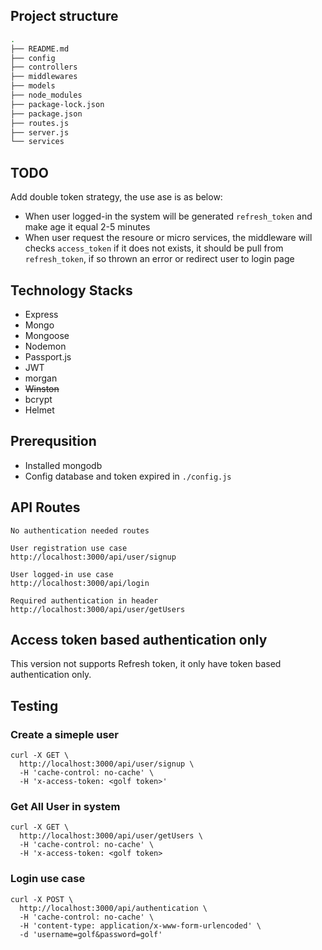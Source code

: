 ## Project structure
```sh
.
├── README.md
├── config
├── controllers
├── middlewares
├── models
├── node_modules
├── package-lock.json
├── package.json
├── routes.js
├── server.js
└── services
```

## TODO
Add double token strategy, the use ase is as below:
- When user logged-in the system will be generated `refresh_token` and make age it equal 2-5 minutes
- When user request the resoure or micro services, the middleware will checks `access_token` if it does not exists, it should be pull from `refresh_token`, if so thrown an error or redirect user to login page

## Technology Stacks
- Express
- Mongo
- Mongoose
- Nodemon
- Passport.js
- JWT
- morgan
- ~~Winston~~
- bcrypt
- Helmet

## Prerequsition
- Installed mongodb
- Config database and token expired in `./config.js`

## API Routes
```
No authentication needed routes

User registration use case
http://localhost:3000/api/user/signup

User logged-in use case
http://localhost:3000/api/login

Required authentication in header
http://localhost:3000/api/user/getUsers
```

## Access token based authentication only
This version not supports Refresh token, it only have token based authentication only.

## Testing
### Create a simeple user
```
curl -X GET \
  http://localhost:3000/api/user/signup \
  -H 'cache-control: no-cache' \
  -H 'x-access-token: <golf token>'
```

### Get All User in system
```
curl -X GET \
  http://localhost:3000/api/user/getUsers \
  -H 'cache-control: no-cache' \
  -H 'x-access-token: <golf token>
```

### Login use case
```
curl -X POST \
  http://localhost:3000/api/authentication \
  -H 'cache-control: no-cache' \
  -H 'content-type: application/x-www-form-urlencoded' \
  -d 'username=golf&password=golf'
```